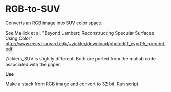 # RGB-to-SUV
Converts an RGB image into SUV color space. 

See Mallick et al. "Beyond Lambert: Reconstructing Specular Surfaces Using Color"
http://www.eecs.harvard.edu/~zickler/download/photodiff_cvpr05_preprint.pdf

Zicklers_SUV is slightly different. Both ore ported from the matlab code associated with the paper.

**Use**

Make a stack from RGB image and convert to 32 bit. Run script.



